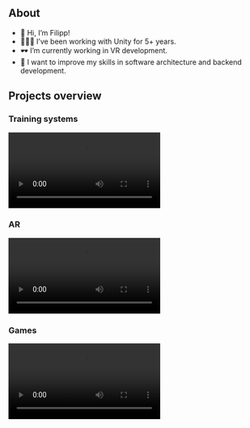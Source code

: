 ## About
- 👋 Hi, I’m Filipp!
- 👨🏻‍💻 I’ve been working with Unity for 5+ years.
- 🕶 I’m currently working in VR development.
- 🌱 I want to improve my skills in software architecture and backend development.

## Projects overview

### Training systems
![](demo/training-systems.mp4)
### AR
![](demo/ar.mp4)
### Games
![](demo/games.mp4)